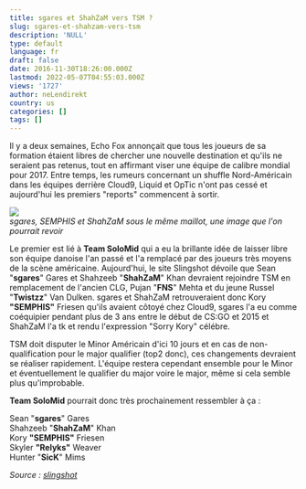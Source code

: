 ```yaml
---
title: sgares et ShahZaM vers TSM ?
slug: sgares-et-shahzam-vers-tsm
description: 'NULL'
type: default
language: fr
draft: false
date: 2016-11-30T18:26:00.000Z
lastmod: 2022-05-07T04:55:03.000Z
views: '1727'
author: neLendirekt
country: us
categories: []
tags: []
---
```

Il y a deux semaines, Echo Fox annonçait que tous les joueurs de sa formation étaient libres de chercher une nouvelle destination et qu'ils ne seraient pas retenus, tout en affirmant viser une équipe de calibre mondial pour 2017\. Entre temps, les rumeurs concernant un shuffle Nord-Américain dans les équipes derrière Cloud9, Liquid et OpTic n'ont pas cessé et aujourd'hui les premiers "reports" commencent à sortir.

![](/storage/images/583f15d12fa08_c9mlg54447jpg)  
_sgares, SEMPHIS et ShahZaM sous le même maillot, une image que l'on pourrait revoir_

Le premier est lié à **Team SoloMid** qui a eu la brillante idée de laisser libre son équipe danoise l'an passé et l'a remplacé par des joueurs très moyens de la scène américaine. Aujourd'hui, le site Slingshot dévoile que Sean "**sgares**" Gares et Shahzeeb "**ShahZaM**" Khan devraient rejoindre TSM en remplacement de l'ancien CLG, Pujan "**FNS**" Mehta et du jeune Russel "**Twistzz**" Van Dulken. sgares et ShahZaM retrouveraient donc Kory **"SEMPHIS"** Friesen qu'ils avaient côtoyé chez Cloud9, sgares l'a eu comme coéquipier pendant plus de 3 ans entre le début de CS:GO et 2015 et ShahZaM l'a tk et rendu l'expression "Sorry Kory" célébre.

TSM doit disputer le Minor Américain d'ici 10 jours et en cas de non-qualification pour le major qualifier (top2 donc), ces changements devraient se réaliser rapidement. L'équipe restera cependant ensemble pour le Minor et éventuellement le qualifier du major voire le major, même si cela semble plus qu'improbable.

**Team SoloMid** pourrait donc très prochainement ressembler à ça :

Sean "**sgares**" Gares  
Shahzeeb "**ShahZaM**" Khan  
Kory **"SEMPHIS"** Friesen  
Skyler **"Relyks"** Weaver  
Hunter "**SicK**" Mims

_Source : [slingshot](https://slingshotesports.com/2016/11/30/sources-sgares-and-shahzam-to-join-tsm/)_
